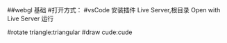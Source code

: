 ##webgl 基础 
#打开方式：
#vsCode 安装插件 Live Server,根目录 Open with Live Server 运行

#rotate triangle:triangular
#draw cude:cude